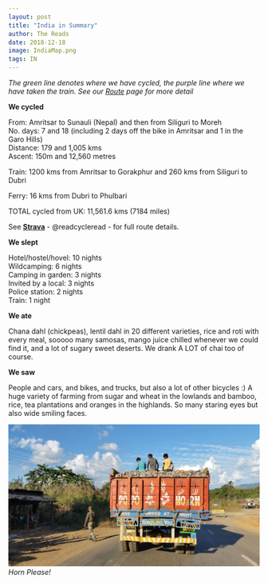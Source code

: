 ```yaml
---
layout: post
title: "India in Summary"
author: The Reads
date: 2018-12-18
image: IndiaMap.png  
tags: IN
---
```


*The green line denotes where we have cycled, the purple line where we have taken the train. See our [Route](http://readcycleread.bike/pages/map.html) page for more detail*  

**We cycled**  

From: Amritsar to Sunauli (Nepal) and then from Siliguri to Moreh  
No. days: 7 and 18 (including 2 days off the bike in Amritsar and 1 in the Garo Hills)   
Distance: 179 and 1,005 kms  
Ascent: 150m and 12,560 metres  

Train: 1200 kms from Amritsar to Gorakphur and 260 kms from Siliguri to Dubri   

Ferry: 16 kms from Dubri to Phulbari  

TOTAL cycled from UK: 11,561.6 kms (7184 miles)  

See [**Strava**](https://www.strava.com/athletes/readcycleread) - @readcycleread - for full route details.  


**We slept**  

Hotel/hostel/hovel: 10 nights     
Wildcamping: 6 nights   
Camping in garden: 3 nights  
Invited by a local: 3 nights  
Police station: 2 nights    
Train: 1 night  


**We ate**  

Chana dahl (chickpeas), lentil dahl in 20 different varieties, rice and roti with every meal, sooooo many samosas, mango juice chilled whenever we could find it, and a lot of sugary sweet deserts. We drank A LOT of chai too of course.  


**We saw**  

People and cars, and bikes, and trucks, but also a lot of other bicycles :) A huge variety of farming from sugar and wheat in the lowlands and bamboo, rice, tea plantations and oranges in the highlands.  So many staring eyes but also wide smiling faces.  


![INSumPhoto](assets/img/INSumPhoto.jpg) *Horn Please!*  




